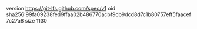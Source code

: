 version https://git-lfs.github.com/spec/v1
oid sha256:99fa09238fed9ffaa02b486770acbf9cb9dcd8d7c1b80757eff5faacef7c27a8
size 1130
